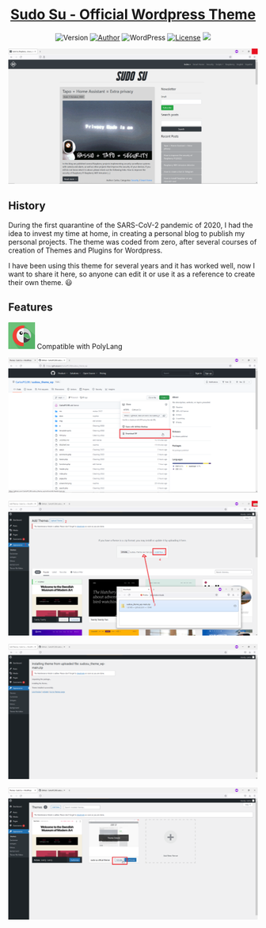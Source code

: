 <!-- # Sudo su - WP theme -->
<!-- Preview: [https://www.sudosu.info/](https://www.sudosu.info/) -->
<h1 align="center"><a href="https://www.sudosu.info" target="_blank">Sudo Su - Official Wordpress Theme</a></h1>

<p align="center">
<img alt="Version" src="https://img.shields.io/badge/version-1.3-3f51b5.svg?style=flat-square"/>
<a href="https://www.sudosu.info/"><img alt="Author" src="https://img.shields.io/badge/author-Carlos-red.svg?style=flat-square"/></a>
<img alt="WordPress" src="https://img.shields.io/badge/WordPress-5.0%2B-blue.svg?style=flat-square"/>
<a href="https://github.com/yrccondor/mdx/blob/master/LICENSE"><img alt="License" src="https://img.shields.io/badge/license-GPL%20V3.0-orange.svg?style=flat-square"/></a>
<a href="https://app.fossa.io/projects/git%2Bgithub.com%2Fyrccondor%2Fmdx?ref=badge_shield" alt="FOSSA Status"><img src="https://app.fossa.io/api/projects/git%2Bgithub.com%2Fyrccondor%2Fmdx.svg?type=shield"/></a>
</p>

![screenshot.png](docs/screenshot.png)

## History
During the first quarantine of the SARS-CoV-2 pandemic of 2020, I had the idea to invest my time at home, in creating a personal blog to publish my personal projects. The theme was coded from zero, after several courses of creation of Themes and Plugins for Wordpress.

I have been using this theme for several years and it has worked well, now I want to share it here, so anyone can edit it or use it as a reference to create their own theme. :smiley:

## Features

<img alt="Version" src="https://raw.githubusercontent.com/polylang/polylang/6d660cdda735d759bc502256270ae09cdee9199c/.github/assets/polylang-logo.svg"/> Compatible with PolyLang

![step1.png](docs/step1.png)

![step2.png](docs/step2.png)

![step3.png](docs/step3.png)

![step4.png](docs/step4.png)

